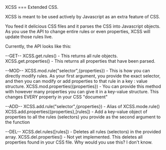 
XCSS === Extended CSS.

XCSS is meant to be used actively by Javascript as an extra feature of CSS.

You feed it delicious CSS files and it parses the CSS into Javascript objects. As you use the API to change entire rules or even properties, XCSS will update those rules live.

Currently, the API looks like this:

--GET--
XCSS.get.rules() - This returns all rule objects.
XCSS.get.properties() - This returns all properties that have been parsed.

--MOD--
XCSS.mod.rule("selector",{properties}) - This is how you can directly modify rules. As your first argument, you provide the exact selector, and then you can modify or add properties to that rule in a key : value structure.
XCSS.mod.properties({properties}) - You can provide this method with however many properties you can give it in a key-value structure. This changes EVERY property in your CSS "document"

--ADD--
XCSS.add.rule("selector",{properties}) - Alias of XCSS.mode.rule()
XCSS.add.properties({properties},[rules]) - Add a key-value object of properties to all the rules (selectors) you provide as the second argument to the function

--DEL--
XCSS.del.rules([rules]) - Deletes all rules (selectors) in the provided array.
XCSS.del.properties() - Not yet implemented. This deletes all properties found in your CSS file. Why would you use this? I don't know.